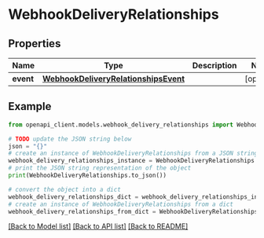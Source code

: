 # WebhookDeliveryRelationships


## Properties

Name | Type | Description | Notes
------------ | ------------- | ------------- | -------------
**event** | [**WebhookDeliveryRelationshipsEvent**](WebhookDeliveryRelationshipsEvent.md) |  | [optional] 

## Example

```python
from openapi_client.models.webhook_delivery_relationships import WebhookDeliveryRelationships

# TODO update the JSON string below
json = "{}"
# create an instance of WebhookDeliveryRelationships from a JSON string
webhook_delivery_relationships_instance = WebhookDeliveryRelationships.from_json(json)
# print the JSON string representation of the object
print(WebhookDeliveryRelationships.to_json())

# convert the object into a dict
webhook_delivery_relationships_dict = webhook_delivery_relationships_instance.to_dict()
# create an instance of WebhookDeliveryRelationships from a dict
webhook_delivery_relationships_from_dict = WebhookDeliveryRelationships.from_dict(webhook_delivery_relationships_dict)
```
[[Back to Model list]](../README.md#documentation-for-models) [[Back to API list]](../README.md#documentation-for-api-endpoints) [[Back to README]](../README.md)


